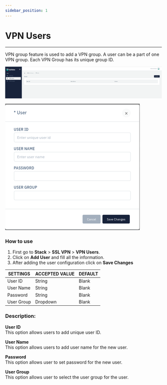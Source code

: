 ```yaml
---
sidebar_position: 1
---
```


# VPN Users

---

VPN group feature is used to add a VPN group. A user can be a part of one VPN group. Each VPN Group has its unique group ID.  

![vpnusers](/img/gslb/vpnusers1.png)  

![vpnusers](/img/gslb/vpnusers2.png)  

### How to use

1. First go to **Stack** > **SSL VPN** > **VPN Users**.
2. Click on **Add User** and fill all the information.
3. After adding the user configuration click on **Save Changes**

| SETTINGS   | ACCEPTED VALUE | DEFAULT |
|------------|----------------|---------|
| User ID    | String         | Blank   |
| User Name  | String         | Blank   |
| Password   | String         | Blank   |
| User Group | Dropdown       | Blank   |


### Description:

**User ID**  
This option allows users to add unique user ID.  

**User Name**  
This option allows users to add user name for the new user.  

**Password**  
This option allows user to set password for the new user.  

**User Group**  
This option allows user to select the user group for the user.  